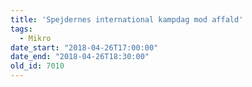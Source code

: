 ```yaml
---
title: 'Spejdernes international kampdag mod affald'
tags:
  - Mikro
date_start: "2018-04-26T17:00:00"
date_end: "2018-04-26T18:30:00"
old_id: 7010
---
```

